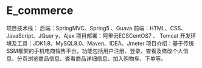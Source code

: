 # E_commerce
项目技术栈：
后端：SpringMVC、Spring5 、Guava
前端：HTML、CSS、JavaScript、JQuer y、Ajax
项目部署：阿里云ECSCentOS7 、 Tomcat
开发环境及工具：JDK1.8、MySQL8.0、Maven、IDEA、Jmeter
项目介绍：基于传统SSM框架的手机电商销售平台，功能包括用户注册、登录、查看及修改个人信息、分页浏览商品信息、查看商品详细信息、加入购物车、下单等。

